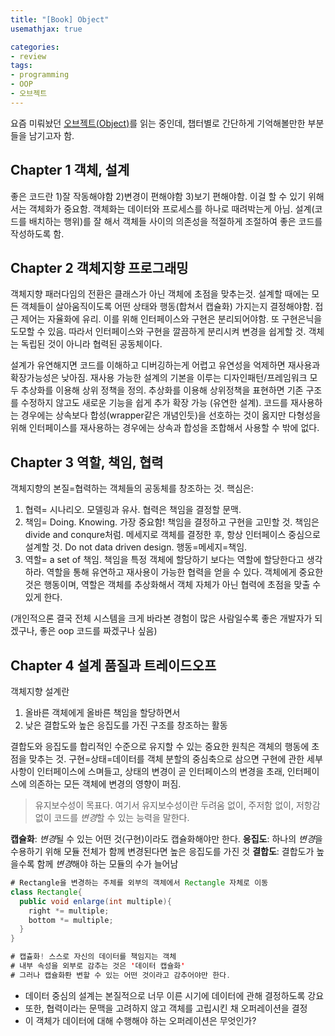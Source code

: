 ```yaml
---
title: "[Book] Object"
usemathjax: true

categories:
- review
tags:
- programming
- OOP
- 오브젝트
---
```


요즘 미뤄놨던 [오브젝트(Object)](http://www.yes24.com/Product/Goods/74219491)를 읽는 중인데, 챕터별로 간단하게 기억해볼만한 부분들을 남기고자 함.



## Chapter 1 객체, 설계

좋은 코드란 1)잘 작동해야함 2)변경이 편해야함 3)보기 편해야함. 
이걸 할 수 있기 위해서는 객체화가 중요함. 객체화는 데이터와 프로세스를 하나로 때려박는게 아님.
설계(코드를 배치하는 행위)를 잘 해서 객체들 사이의 의존성을 적절하게 조절하여 좋은 코드를 작성하도록 함.



## Chapter 2 객체지향 프로그래밍

객체지향 패러다임의 전환은 클래스가 아닌 객체에 초점을 맞추는것. 
설계할 때에는 모든 객체들이 살아움직이도록 어떤 상태와 행동(합쳐서 캡슐화) 가지는지 결정해야함. 접근 제어는 자율화에 유리. 이를 위해 인터페이스와 구현은 분리되어야함. 또 구현은닉을 도모할 수 있음. 따라서 인터페이스와 구현을 깔끔하게 분리시켜 변경을 쉽게할 것. 객체는 독립된 것이 아니라 협력된 공동체이다.

설계가 유연해지면 코드를 이해하고 디버깅하는게 어렵고 유연성을 억제하면 재사용과 확장가능성은 낮아짐. 재사용 가능한 설계의 기본을 이루는 디자인패턴/프레임워크 모두 추상화를 이용해 상위 정책을 정의. 추상화를 이용해 상위정책을 표현하면 기존 구조를 수정하지 않고도 새로운 기능을 쉽게 추가 확장 가능 (유연한 설계). 
코드를 재사용하는 경우에는 상속보다 합성(wrapper같은 개념인듯)을 선호하는 것이 옳지만 다형성을 위해 인터페이스를 재사용하는 경우에는 상속과 합성을 조합해서 사용할 수 밖에 없다. 



## Chapter 3 역할, 책임, 협력

객체지향의 본질=협력하는 객체들의 공동체를 창조하는 것. 핵심은:

1. 협력= 시나리오. 모델링과 유사. 협력은 책임을 결정할 문맥. 
2. 책임= Doing. Knowing. 가장 중요함! 책임을 결정하고 구현을 고민할 것. 책임은 divide and conqure처럼. 
   메세지로 객체를 결정한 후, 항상 인터페이스 중심으로 설계할 것. Do not data driven design. 행동=메세지=책임.
3. 역할= a set of 책임. 책임을 특정 객체에 할당하기 보다는 역할에 할당한다고 생각하라. 
   역할을 통해 유연하고 재사용이 가능한 협력을 얻을 수 있다. 객체에게 중요한 것은 행동이며, 
   역할은 객체를 추상화해서 객체 자체가 아닌 협력에 초점을 맞출 수 있게 한다. 

(개인적으론 결국 전체 시스템을 크게 바라본 경험이 많은 사람일수록 좋은 개발자가 되겠구나, 좋은 oop 코드를 짜겠구나 싶음)



## Chapter 4 설계 품질과 트레이드오프

객체지향 설계란 

1. 올바른 객체에게 올바른 책임을 할당하면서
2. 낮은 결합도와 높은 응집도를 가진 구조를 창조하는 활동

결합도와 응집도를 합리적인 수준으로 유지할 수 있는 중요한 원칙은 객체의 행동에 초점을 맞추는 것. 구현=상태=데이터를 객체 분할의 중심축으로 삼으면 구현에 관한 세부사항이 인터페이스에 스며들고, 상태의 변경이 곧 인터페이스의 변경을 초래, 인터페이스에 의존하는 모든 객체에 변경의 영향이 퍼짐.

> 유지보수성이 목표다. 여기서 유지보수성이란 두려움 없이, 주저함 없이, 저항감 없이 코드를 *변경*할 수 있는 능력을 말한다.

**캡슐화**: *변경*될 수 있는 어떤 것(구현)이라도 캡슐화해야만 한다.
**응집도**: 하나의 *변경*을 수용하기 위해 모듈 전체가 함께 변경된다면 높은 응집도를 가진 것
**결합도**: 결합도가 높을수록 함께 *변경*해야 하는 모듈의 수가 늘어남

```java
# Rectangle을 변경하는 주체를 외부의 객체에서 Rectangle 자체로 이동
class Rectangle{
  public void enlarge(int multiple){
    right *= multiple;
    bottom *= multiple;
  }
}

# 캡츌화! 스스로 자신의 데이터를 책임지는 객체
# 내부 속성을 외부로 감추는 것은 '데이터 캡슐화'
# 그러나 캡슐화롼 변할 수 있는 어떤 것이라고 감추어야만 한다.
```

* 데이터 중심의 설계는 본질적으로 너무 이른 시기에 데이터에 관해 결정하도록 강요
* 또한, 협력이라는 문맥을 고려하지 않고 객체를 고립시킨 채 오퍼레이션을 결정
* 이 객체가 데이터에 대해 수행해야 하는 오퍼레이션은 무엇인가?